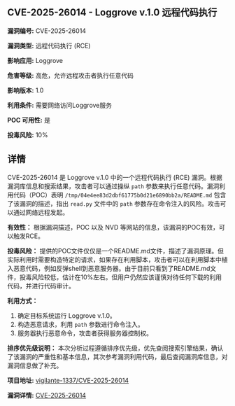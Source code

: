 ## CVE-2025-26014 - Loggrove v.1.0 远程代码执行

**漏洞编号:** CVE-2025-26014

**漏洞类型:** 远程代码执行 (RCE)

**影响应用:** Loggrove

**危害等级:** 高危，允许远程攻击者执行任意代码

**影响版本:** 1.0

**利用条件:** 需要网络访问Loggrove服务

**POC 可用性:** 是

**投毒风险:** 10%

## 详情

CVE-2025-26014 是 Loggrove v.1.0 中的一个远程代码执行 (RCE) 漏洞。根据漏洞库信息和搜索结果，攻击者可以通过操纵 `path` 参数来执行任意代码。漏洞利用代码（POC）表明 `/tmp/04e4ee83d2dbf61775b0d21e6890bb2a/README.md` 包含了该漏洞的描述，指出 `read.py` 文件中的 `path` 参数存在命令注入的风险。攻击可以通过网络远程发起。

**有效性：** 根据漏洞描述，POC 以及 NVD 等网站的信息，该漏洞的POC有效，可以触发RCE。

**投毒风险：** 提供的POC文件仅仅是一个README.md文件，描述了漏洞原理。但实际利用时需要构造特定的请求，如果存在利用脚本，攻击者可以在利用脚本中植入恶意代码，例如反弹shell到恶意服务器。由于目前只看到了README.md文件，投毒风险较低，估计在10%左右。但用户仍然应该谨慎对待任何下载的利用代码，并进行代码审计。

**利用方式：**

1.  确定目标系统运行 Loggrove v.1.0。
2.  构造恶意请求，利用 `path` 参数进行命令注入。
3.  服务器执行恶意命令，攻击者获得服务器控制权。

**排序优先级说明：** 本次分析过程遵循排序优先级，优先查阅搜索引擎结果，确认了该漏洞的严重性和基本信息，其次参考漏洞利用代码，最后查阅漏洞库信息，对漏洞信息做了补充。


**项目地址:** [vigilante-1337/CVE-2025-26014](https://github.com/vigilante-1337/CVE-2025-26014)

**漏洞详情:** [CVE-2025-26014](https://nvd.nist.gov/vuln/detail/CVE-2025-26014)